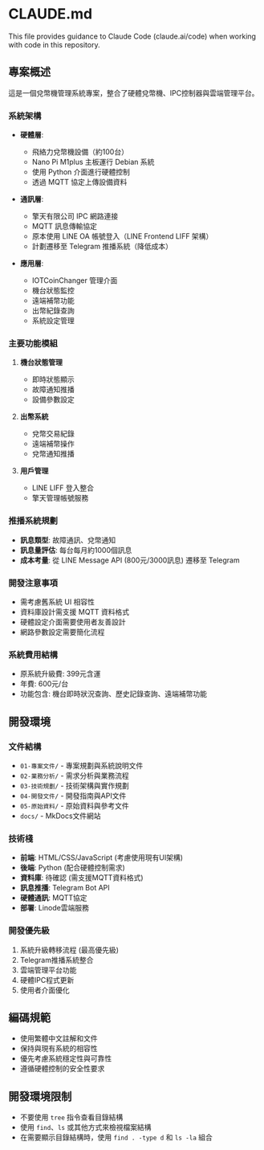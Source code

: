 # CLAUDE.md

This file provides guidance to Claude Code (claude.ai/code) when working with code in this repository.

## 專案概述

這是一個兌幣機管理系統專案，整合了硬體兌幣機、IPC控制器與雲端管理平台。

### 系統架構

- **硬體層**: 
  - 飛絡力兌幣機設備（約100台）
  - Nano Pi M1plus 主板運行 Debian 系統
  - 使用 Python 介面進行硬體控制
  - 透過 MQTT 協定上傳設備資料

- **通訊層**:
  - 擎天有限公司 IPC 網路連接
  - MQTT 訊息傳輸協定
  - 原本使用 LINE OA 帳號登入（LINE Frontend LIFF 架構）
  - 計劃遷移至 Telegram 推播系統（降低成本）

- **應用層**:
  - IOTCoinChanger 管理介面
  - 機台狀態監控
  - 遠端補幣功能
  - 出幣紀錄查詢
  - 系統設定管理

### 主要功能模組

1. **機台狀態管理**
   - 即時狀態顯示
   - 故障通知推播
   - 設備參數設定

2. **出幣系統**
   - 兌幣交易紀錄
   - 遠端補幣操作
   - 兌幣通知推播

3. **用戶管理**
   - LINE LIFF 登入整合
   - 擎天管理帳號服務

### 推播系統規劃

- **訊息類型**: 故障通訊、兌幣通知
- **訊息量評估**: 每台每月約1000個訊息
- **成本考量**: 從 LINE Message API (800元/3000訊息) 遷移至 Telegram

### 開發注意事項

- 需考慮舊系統 UI 相容性
- 資料庫設計需支援 MQTT 資料格式
- 硬體設定介面需要使用者友善設計
- 網路參數設定需要簡化流程

### 系統費用結構

- 原系統升級費: 399元含運
- 年費: 600元/台
- 功能包含: 機台即時狀況查詢、歷史記錄查詢、遠端補幣功能

## 開發環境

### 文件結構
- `01-專案文件/` - 專案規劃與系統說明文件
- `02-業務分析/` - 需求分析與業務流程
- `03-技術規劃/` - 技術架構與實作規劃
- `04-開發文件/` - 開發指南與API文件
- `05-原始資料/` - 原始資料與參考文件
- `docs/` - MkDocs文件網站

### 技術棧
- **前端**: HTML/CSS/JavaScript (考慮使用現有UI架構)
- **後端**: Python (配合硬體控制需求)
- **資料庫**: 待確認 (需支援MQTT資料格式)
- **訊息推播**: Telegram Bot API
- **硬體通訊**: MQTT協定
- **部署**: Linode雲端服務

### 開發優先級
1. 系統升級轉移流程 (最高優先級)
2. Telegram推播系統整合
3. 雲端管理平台功能
4. 硬體IPC程式更新
5. 使用者介面優化

## 編碼規範

- 使用繁體中文註解和文件
- 保持與現有系統的相容性
- 優先考慮系統穩定性與可靠性
- 遵循硬體控制的安全性要求

## 開發環境限制

- 不要使用 `tree` 指令查看目錄結構
- 使用 `find`、`ls` 或其他方式來檢視檔案結構
- 在需要顯示目錄結構時，使用 `find . -type d` 和 `ls -la` 組合
